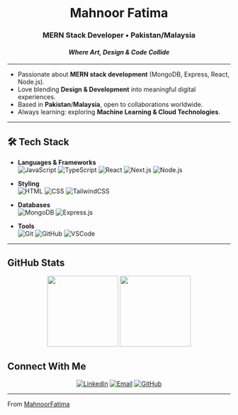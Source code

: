 <h1 align="center">Mahnoor Fatima </h1>
<h3 align="center">MERN Stack Developer • Pakistan/Malaysia</h3>
<h4 align="center"><i>Where Art, Design & Code Collide</i></h4>

---

- Passionate about **MERN stack development** (MongoDB, Express, React, Node.js).  
- Love blending **Design & Development** into meaningful digital experiences.  
- Based in **Pakistan**/**Malaysia**, open to collaborations worldwide.  
- Always learning: exploring **Machine Learning & Cloud Technologies**.  

---

## 🛠 Tech Stack  

- **Languages & Frameworks**  
  ![JavaScript](https://img.shields.io/badge/-JavaScript-FF69B4?style=for-the-badge&logo=javascript&logoColor=black)
  ![TypeScript](https://img.shields.io/badge/-TypeScript-000000?style=for-the-badge&logo=typescript&logoColor=FF69B4)
  ![React](https://img.shields.io/badge/-React-FF69B4?style=for-the-badge&logo=react&logoColor=black)
  ![Next.js](https://img.shields.io/badge/-Next.js-000000?style=for-the-badge&logo=nextdotjs&logoColor=FF69B4)
  ![Node.js](https://img.shields.io/badge/-Node.js-FF69B4?style=for-the-badge&logo=node.js&logoColor=black)  

- **Styling**  
  ![HTML](https://img.shields.io/badge/-HTML-000000?style=for-the-badge&logo=html5&logoColor=FF69B4)
  ![CSS](https://img.shields.io/badge/-CSS-FF69B4?style=for-the-badge&logo=css3&logoColor=black)
  ![TailwindCSS](https://img.shields.io/badge/-TailwindCSS-000000?style=for-the-badge&logo=tailwind-css&logoColor=FF69B4)  

- **Databases**  
  ![MongoDB](https://img.shields.io/badge/-MongoDB-FF69B4?style=for-the-badge&logo=mongodb&logoColor=black)
  ![Express.js](https://img.shields.io/badge/-Express.js-000000?style=for-the-badge&logo=express&logoColor=FF69B4)

- **Tools**  
  ![Git](https://img.shields.io/badge/-Git-FF69B4?style=for-the-badge&logo=git&logoColor=black)
  ![GitHub](https://img.shields.io/badge/-GitHub-000000?style=for-the-badge&logo=github&logoColor=FF69B4)
  ![VSCode](https://img.shields.io/badge/-VSCode-FF69B4?style=for-the-badge&logo=visual-studio-code&logoColor=black)

---

## GitHub Stats  

<p align="center">
  <img height="160px" src="https://github-readme-stats.vercel.app/api?username=MahnoorFatimaZahid&theme=radical&show_icons=true&hide_border=true&count_private=true" />
  <img height="160px" src="https://github-readme-stats.vercel.app/api/top-langs/?username=MahnoorFatimaZahid&layout=compact&theme=radical&hide_border=true" />
</p>



##  Connect With Me  

<p align="center">
<a href="https://www.linkedin.com/in/your-linkedin/"><img alt="Linkedin" src="https://img.shields.io/badge/LinkedIn-MahnoorFatima-FF69B4?style=for-the-badge&logo=linkedin&logoColor=black"></a>
<a href="mailto:mahnoorfatima1192@example.com"><img alt="Email" src="https://img.shields.io/badge/Email-MahnoorFatima-000000?style=for-the-badge&logo=gmail&logoColor=FF69B4"></a>
<a href="https://github.com/MahnoorFatimaZahid"><img alt="GitHub" src="https://img.shields.io/badge/GitHub-MahnoorFatima-FF69B4?style=for-the-badge&logo=github&logoColor=black"></a>
</p>

---
 From [MahnoorFatima](https://github.com/MahnoorFatimaZahid)  
